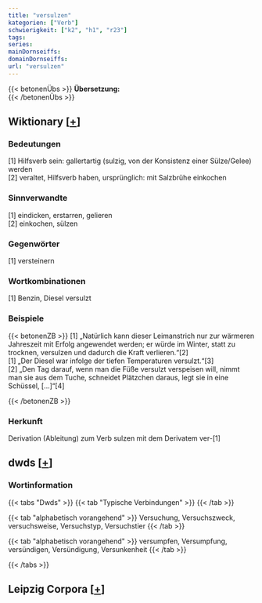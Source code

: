 ```yaml
---
title: "versulzen"
kategorien: ["Verb"]
schwierigkeit: ["k2", "h1", "r23"]
tags:
series:
mainDornseiffs:
domainDornseiffs:
url: "versulzen"
---
```


{{< betonenÜbs >}}
**Übersetzung:**  
{{< /betonenÜbs >}}

## Wiktionary [[+](https://de.wiktionary.org/wiki/versulzen)]

### Bedeutungen
[1] Hilfsverb sein: gallertartig (sulzig, von der Konsistenz einer Sülze/Gelee) werden  
[2] veraltet, Hilfsverb haben, ursprünglich: mit Salzbrühe einkochen  

### Sinnverwandte
[1] eindicken, erstarren, gelieren  
[2] einkochen, sülzen  

### Gegenwörter
[1] versteinern  

### Wortkombinationen
[1] Benzin, Diesel versulzt  

### Beispiele
{{< betonenZB >}}
[1] „Natürlich kann dieser Leimanstrich nur zur wärmeren Jahreszeit mit Erfolg angewendet werden; er würde im Winter, statt zu trocknen, versulzen und dadurch die Kraft verlieren.“[2]  
[1] „Der Diesel war infolge der tiefen Temperaturen versulzt.“[3]  
[2] „Den Tag darauf, wenn man die Füße versulzt verspeisen will, nimmt man sie aus dem Tuche, schneidet Plätzchen daraus, legt sie in eine Schüssel, […]“[4]  

{{< /betonenZB >}}
### Herkunft
Derivation (Ableitung) zum Verb sulzen mit dem Derivatem ver-[1]  



## dwds [[+](https://www.dwds.de/wb/versulzen)]

### Wortinformation
{{< tabs "Dwds" >}}
{{< tab "Typische Verbindungen" >}}
{{< /tab >}}

{{< tab "alphabetisch vorangehend" >}}
Versuchung, Versuchszweck, versuchsweise, Versuchstyp, Versuchstier
{{< /tab >}}

{{< tab "alphabetisch vorangehend" >}}
versumpfen, Versumpfung, versündigen, Versündigung, Versunkenheit
{{< /tab >}}

{{< /tabs >}}

## Leipzig Corpora [[+](https://corpora.uni-leipzig.de/en/res?word=versulzen&corpusId=deu_newscrawl-public_2018)]

